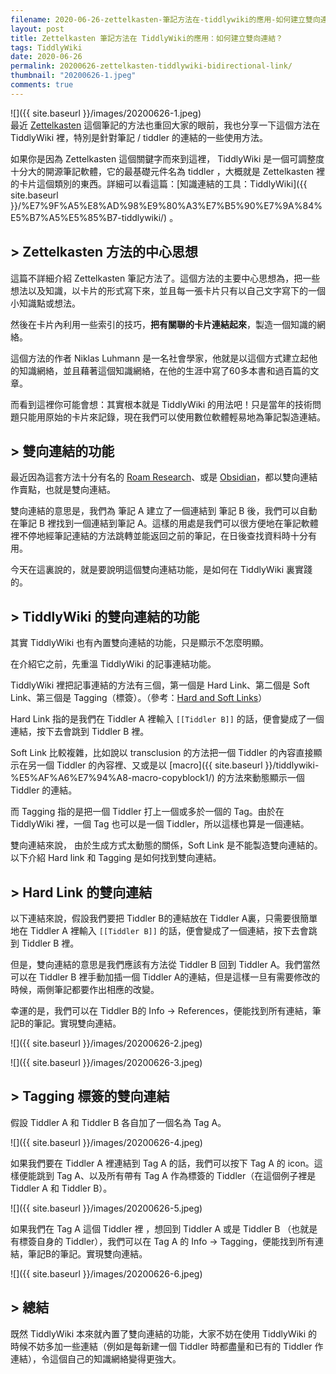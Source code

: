 ```yaml
---
filename: 2020-06-26-zettelkasten-筆記方法在-tiddlywiki的應用-如何建立雙向連結-.md
layout: post
title: Zettelkasten 筆記方法在 TiddlyWiki的應用：如何建立雙向連結？
tags: TiddlyWiki
date: 2020-06-26
permalink: 20200626-zettelkasten-tiddlywiki-bidirectional-link/
thumbnail: "20200626-1.jpeg"
comments: true
---
```


![]({{ site.baseurl }}/images/20200626-1.jpeg)  
最近 [Zettelkasten](https://en.wikipedia.org/wiki/Zettelkasten) 這個筆記的方法也重回大家的眼前，我也分享一下這個方法在 TiddlyWiki 裡，特別是針對筆記 / tiddler 的連結的一些使用方法。

如果你是因為 Zettelkasten  這個關鍵字而來到這裡， TiddlyWiki 是一個可調整度十分大的開源筆記軟體，它的最基礎元件名為 tiddler ，大概就是 Zettelkasten 裡的卡片這個類別的東西。詳細可以看這篇：[知識連結的工具：TiddlyWiki]({{ site.baseurl }}/%E7%9F%A5%E8%AD%98%E9%80%A3%E7%B5%90%E7%9A%84%E5%B7%A5%E5%85%B7-tiddlywiki/) 。

## > Zettelkasten 方法的中心思想

這篇不詳細介紹 Zettelkasten 筆記方法了。這個方法的主要中心思想為，把一些想法以及知識，以卡片的形式寫下來，並且每一張卡片只有以自己文字寫下的一個小知識點或想法。

然後在卡片內利用一些索引的技巧，**把有關聯的卡片連結起來**，製造一個知識的網絡。

這個方法的作者 Niklas Luhmann 是一名社會學家，他就是以這個方式建立起他的知識網絡，並且藉著這個知識網絡，在他的生涯中寫了60多本書和過百篇的文章。

而看到這裡你可能會想：其實根本就是 TiddlyWiki 的用法吧！只是當年的技術問題只能用原始的卡片來記錄，現在我們可以使用數位軟體輕易地為筆記製造連結。

## > 雙向連結的功能

最近因為這套方法十分有名的 [Roam Research](https://roamresearch.com)、或是 [Obsidian](https://obsidian.md)，都以雙向連結作賣點，也就是雙向連結。

雙向連結的意思是，我們為 筆記 A 建立了一個連結到 筆記 B 後，我們可以自動在筆記 B 裡找到一個連結到筆記 A。這樣的用處是我們可以很方便地在筆記軟體裡不停地經筆記連結的方法跳轉並能返回之前的筆記，在日後查找資料時十分有用。

今天在這裏說的，就是要說明這個雙向連結功能，是如何在 TiddlyWiki 裏實踐的。

## > TiddlyWiki 的雙向連結的功能

其實 TiddlyWiki 也有內置雙向連結的功能，只是顯示不怎麼明顯。

在介紹它之前，先重溫 TiddlyWiki 的記事連結功能。

TiddlyWiki 裡把記事連結的方法有三個，第一個是 Hard Link、第二個是 Soft Link、第三個是 Tagging（標簽）。（參考：[Hard and Soft Links](https://tiddlywiki.com/static/Hard%2520and%2520Soft%2520Links.html)）

Hard Link 指的是我們在 Tiddler A 裡輸入 `[[Tiddler B]]` 的話，便會變成了一個連結，按下去會跳到 Tiddler B 裡。

Soft Link 比較複雜，比如說以 transclusion 的方法把一個 Tiddler 的內容直接顯示在另一個 Tiddler 的內容裡、又或是以 [macro]({{ site.baseurl }}/tiddlywiki-%E5%AF%A6%E7%94%A8-macro-copyblock1/) 的方法來動態顯示一個 Tiddler 的連結。

而 Tagging 指的是把一個 Tiddler 打上一個或多於一個的 Tag。由於在 TiddlyWiki 裡，一個 Tag 也可以是一個 Tiddler，所以這樣也算是一個連結。

雙向連結來說， 由於生成方式太動態的關係，Soft Link 是不能製造雙向連結的。以下介紹 Hard link 和 Tagging 是如何找到雙向連結。

## > Hard Link 的雙向連結

以下連結來說，假設我們要把 Tiddler B的連結放在 Tiddler A裏，只需要很簡單地在 Tiddler A 裡輸入 `[[Tiddler B]]` 的話，便會變成了一個連結，按下去會跳到 Tiddler B 裡。

但是，雙向連結的意思是我們應該有方法從 Tiddler B 回到 Tiddler A。我們當然可以在 Tiddler B 裡手動加插一個 Tiddler A的連結，但是這樣一旦有需要修改的時候，兩側筆記都要作出相應的改變。

幸運的是，我們可以在 Tiddler B的 Info -\> References，便能找到所有連結，筆記B的筆記。實現雙向連結。

![]({{ site.baseurl }}/images/20200626-2.jpeg)

![]({{ site.baseurl }}/images/20200626-3.jpeg)

## > Tagging 標簽的雙向連結

假設 Tiddler A 和 Tiddler B 各自加了一個名為 Tag A。

![]({{ site.baseurl }}/images/20200626-4.jpeg)

如果我們要在 Tiddler A 裡連結到 Tag A 的話，我們可以按下 Tag A 的 icon。這樣便能跳到 Tag A、以及所有帶有 Tag A 作為標簽的 Tiddler（在這個例子裡是 Tiddler A 和 Tiddler B）。

![]({{ site.baseurl }}/images/20200626-5.jpeg)

如果我們在 Tag A 這個 Tiddler 裡 ，想回到 Tiddler A 或是 Tiddler B （也就是有標簽自身的 Tiddler），我們可以在 Tag A 的 Info -\> Tagging，便能找到所有連結，筆記B的筆記。實現雙向連結。

![]({{ site.baseurl }}/images/20200626-6.jpeg)

## > 總結

既然 TiddlyWiki 本來就內置了雙向連結的功能，大家不妨在使用 TiddlyWiki 的時候不妨多加一些連結（例如是每新建一個 Tiddler 時都盡量和已有的 Tiddler 作連結），令這個自己的知識網絡變得更強大。
